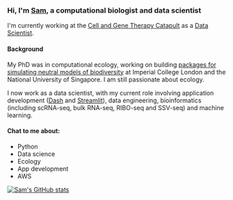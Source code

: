 ### Hi, I'm [Sam](https://www.thompsonsed.co.uk), a computational biologist and data scientist

I'm currently working at the [Cell and Gene Therapy Catapult](https://ct.catapult.org.uk/) as a [Data Scientist](https://www.linkedin.com/in/thompson-sed/).

#### Background

My PhD was in computational ecology, working on building [packages for simulating neutral models of biodiversity](https://besjournals.onlinelibrary.wiley.com/doi/10.1111/2041-210X.13451) at Imperial College London and the National University of Singapore. I am still passionate about ecology.

I now work as a data scientist, with my current role involving application development ([Dash](https://plotly.com/dash/) and [Streamlit](https://streamlit.io/)), data engineering, bioinformatics (including scRNA-seq, bulk RNA-seq, RIBO-seq and SSV-seq) and machine learning.

#### Chat to me about:

- Python
- Data science
- Ecology
- App development
- AWS

[![Sam's GitHub stats](https://github-readme-stats.vercel.app/api?username=thompsonsed)](https://github.com/anuraghazra/github-readme-stats?theme=dracula)


